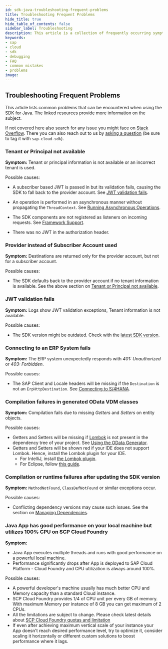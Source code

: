 ```yaml
---
id: sdk-java-troubleshooting-frequent-problems
title: Troubleshooting Frequent Problems
hide_title: true
hide_table_of_contents: false
sidebar_label: Troubleshooting
description: This article is a collection of frequently occurring symptoms and a short guidance on how to address them.
keywords:
- sap
- cloud
- sdk
- debugging
- FAQ
- common mistakes
- problems
image:
---
```


## Troubleshooting Frequent Problems

This article lists common problems that can be encountered when using the SDK for Java.
The linked resources provide more information on the subject.

If not covered here also search for any issue you might face on [Stack Overflow](https://stackoverflow.com/questions/tagged/sap-cloud-sdk).
There you can also reach out to us by [asking a question](https://stackoverflow.com/questions/ask) (be sure to tag it with `sap-cloud-sdk`).

### Tenant or Principal not available

**Symptom:** Tenant or principal information is not available or an incorrect tenant is used.

Possible causes:

- A subscriber based JWT is passed in but its validation fails, causing the SDK to fall back to the provider account.
  See [JWT validation fails](#jwt-validation-fails).

- An operation is performed in an asynchronous manner without propagating the `ThreadContext`.
  See [Running Asynchronous Operations](../features/multi-tenancy/multi-tenancy-thread-context#running-asynchronous-operations).

- The SDK components are not registered as listeners on incoming requests.
  See [Framework Support](../getting-started#framework-integration).

- There was no JWT in the authorization header.

### Provider instead of Subscriber Account used

**Symptom:** Destinations are returned only for the provider account, but not for a subscriber account.

Possible causes:
- The SDK defaults back to the provider account if no tenant information is available. See the above section on [Tenant or Principal not available](#tenant-or-principal-not-available).

### JWT validation fails

**Symptom:** Logs show JWT validation exceptions, Tenant information is not available.

Possible causes:

- The SDK version might be outdated.
  Check with the [latest SDK version](https://search.maven.org/artifact/com.sap.cloud.sdk/sdk-bom).

### Connecting to an ERP System fails

**Symptom:** The ERP system unexpectedly responds with _401: Unauthorized_ or _403: Forbidden_.

Possible causes:

- The SAP Client and Locale headers will be missing if the `Destination` is not an `ErpHttpDestination`.
  See [Connecting to S/4HANA](../features/connectivity/sdk-connectivity-destination-service#connect-to-on-premise-s4hana-system).

### Compilation failures in generated OData VDM classes

**Symptom:** Compilation fails due to missing _Getters_ and _Setters_ on entity objects.

Possible causes:

- Getters and Setters will be missing if [Lombok](https://projectlombok.org/) is not present in the dependency tree of your project.
  See [Using the OData Generator](http://localhost:3000/cloud-sdk/docs/java/features/odata/generate-typed-odata-v2-and-v4-client-for-java#using-the-odata-generator).
- Getters and Setters will be shown red if your IDE does not support Lombok. Hence, install the Lombok plugin for your IDE.
  - For IntelliJ, install [the Lombok plugin](https://plugins.jetbrains.com/plugin/6317-lombok).
  - For Eclipse, follow [this guide](https://projectlombok.org/setup/eclipse).

### Compilation or runtime failures after updating the SDK version

**Symptom:** `MethodNotFound`, `ClassDefNotFound` or similar exceptions occur.

Possible causes:

- Conflicting dependency versions may cause such issues.
  See the section on [Managing Dependencies](guides/dependencies.md#dealing-with-dependency-conflicts).

### Java App has good performance on your local machine but utilizes 100% CPU on SCP Cloud Foundry

**Symptom:**
- Java App executes multiple threads and runs with good performance on a powerful local machine.
- Performance significantly drops after App is deployed to SAP Cloud Platform - Cloud Foundry and CPU utilization is always around 100%.

Possible causes:

- A powerful developer's machine usually has much better CPU and Memory capacity than a standard Cloud instance.
- SCP Cloud Foundry provides 1/4 of CPU unit per every GB of memory. With maximum Memory per instance of 8 GB you can get maximum of 2 CPUs.
- All the limitations are subject to change. Please check latest details about [SCP Cloud Foundry quotas and limitation](https://help.sap.com/viewer/3504ec5ef16548778610c7e89cc0eac3/Cloud/en-US/9c7092c7b7ae4d49bc8ae35fdd0e0b18.html#loio9809fa4f02cb4696baea5c23d6eaac94)
- If even after achieving maximum vertical scale of your instance your App doesn't reach desired performance level, try to optimize it, consider scaling it horizontally or different custom solutions to boost performance where it lags.
